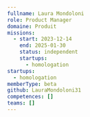 ```yaml
---
fullname: Laura Mondoloni
role: Product Manager
domaine: Produit
missions:
  - start: 2023-12-14
    end: 2025-01-30
    status: independent
    startups:
      - homologation
startups:
  - homologation
memberType: beta
github: LauraMondoloni31
competences: []
teams: []
---
```

